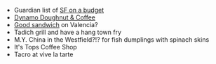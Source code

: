 - Guardian list of [SF on a budget](http://www.theguardian.com/travel/2016/may/12/san-francisco-budget-affordable-food-hotel-spa-readers?utm_content=buffer4dec1&utm_medium=social&utm_source=twitter.com&utm_campaign=buffer)
- [Dynamo Doughnut & Coffee](http://www.sfbdoughnuttour.com/#/san-fransisco-caa/)
- [Good sandwich](https://twitter.com/mschoening/status/924377846704873472) on Valencia?
- Tadich grill and have a hang town fry
- M.Y. China in the Westfield?!? for fish dumplings with spinach skins
- It's Tops Coffee Shop
- Tacro at vive la tarte
